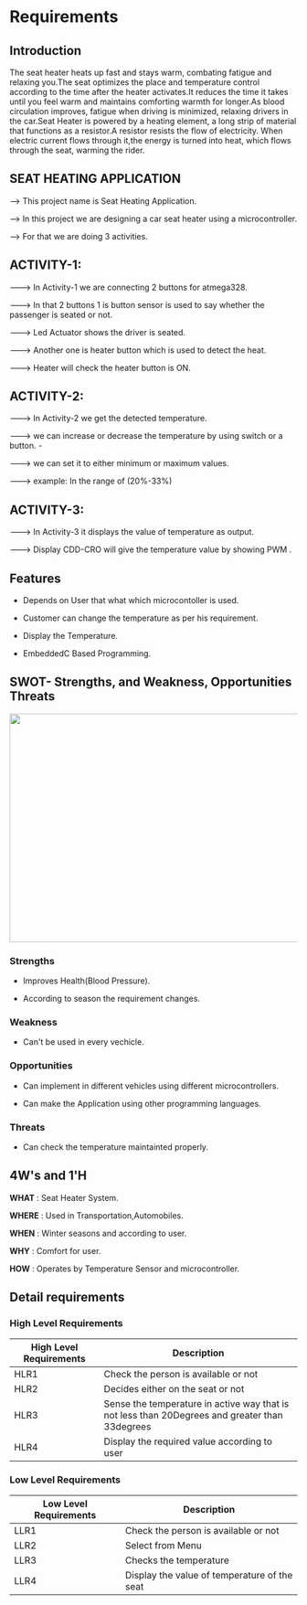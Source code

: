 
# Requirements

## Introduction
 The seat heater heats up fast and stays warm, combating fatigue and relaxing you.The seat optimizes the place and temperature control 
 according to the time after the heater activates.It reduces the time it takes until you feel warm and maintains comforting warmth for 
 longer.As blood circulation improves, fatigue when driving is minimized, relaxing drivers in the car.Seat Heater is powered by a heating 
 element, a long strip of material that functions as a resistor.A resistor resists the flow of electricity. When electric current flows
 through it,the energy is turned into heat, which flows through the seat, warming the rider.


## SEAT HEATING APPLICATION

--> This project name is Seat Heating Application.

--> In this project we are designing a car seat heater using a microcontroller.

--> For that we are doing 3 activities.

## ACTIVITY-1:

---> In Activity-1 we are connecting 2 buttons for atmega328.

---> In that 2 buttons 1 is button sensor is used to say whether the passenger is seated or not.

---> Led Actuator shows the driver is seated. 

---> Another one is heater button which is used to detect the heat. 

---> Heater will check the heater button is ON. 

## ACTIVITY-2:

---> In Activity-2 we get the detected temperature. 

---> we can increase or decrease the temperature by using switch or a button. -

---> we can set it to either minimum or maximum values. 

---> example: In the range of (20%-33%)

## ACTIVITY-3:

---> In Activity-3 it displays the value of temperature as output.

---> Display CDD-CRO will give the temperature value by showing PWM .
 
## Features

- Depends on User that what which microcontoller is used.

- Customer can change the temperature as per his requirement.

- Display the Temperature.

- EmbeddedC Based Programming.

## SWOT- Strengths, and Weakness, Opportunities Threats

<img src="https://assets.wordstream.com/s3fs-public/styles/simple_image/public/images/swot-analysis-header1.png?9qhkGEQVMX2Zv5QGkYamvDXW3t1aGWzC&itok=DBCeVBGl" height="400" width="800">

### Strengths

- Improves Health(Blood Pressure).

- According to season the requirement changes.

### Weakness

- Can't be used in every vechicle.

### Opportunities

- Can implement in different vehicles using different microcontrollers.

- Can make the Application using other programming languages.

### Threats

- Can check the temperature maintainted properly.

## 4W's and 1'H

 **WHAT**  : Seat Heater System.
 
 **WHERE** : Used in Transportation,Automobiles.
 
 **WHEN**  : Winter seasons and according to user.
 
 **WHY**   : Comfort for user.
 
 **HOW**   : Operates by Temperature Sensor and microcontroller.

## Detail requirements
### High Level Requirements
| High Level Requirements      | Description |
| ----------- | ----------- |
| HLR1   | Check the person is available or not |
| HLR2   | Decides either on the seat or not|
| HLR3   | Sense the temperature in active way that is not less than 20Degrees and greater than 33degrees|
| HLR4   | Display the required value according to user|

### Low Level Requirements
| Low Level Requirements      | Description |
| ----------- | ----------- |
| LLR1   | Check the person is available or not |
| LLR2   | Select from Menu |
| LLR3   | Checks the temperature|
| LLR4   | Display the value of temperature of the seat|

